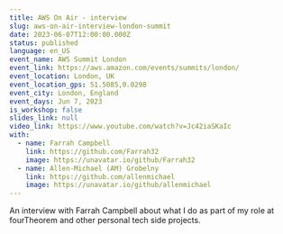 ```yaml
---
title: AWS On Air - interview
slug: aws-on-air-interview-london-summit
date: 2023-06-07T12:00:00.000Z
status: published
language: en_US
event_name: AWS Summit London
event_link: https://aws.amazon.com/events/summits/london/
event_location: London, UK
event_location_gps: 51.5085,0.0298
event_city: London, England
event_days: Jun 7, 2023
is_workshop: false
slides_link: null
video_link: https://www.youtube.com/watch?v=Jc42iaSKaIc
with:
  - name: Farrah Campbell
    link: https://github.com/Farrah32
    image: https://unavatar.io/github/Farrah32
  - name: Allen-Michael (AM) Grobelny
    link: https://github.com/allenmichael
    image: https://unavatar.io/github/allenmichael
---
```


An interview with Farrah Campbell about what I do as part of my role at fourTheorem and other personal tech side projects.
